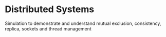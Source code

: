 # Distributed Systems
 Simulation to demonstrate and understand mutual exclusion, consistency, replica, sockets and thread management
